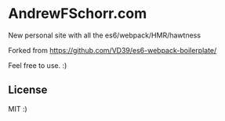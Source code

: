 # AndrewFSchorr.com

New personal site with all the es6/webpack/HMR/hawtness

Forked from https://github.com/VD39/es6-webpack-boilerplate/

Feel free to use. :)

## License
MIT :)
